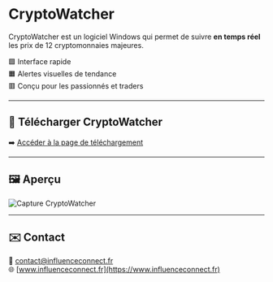 # CryptoWatcher

CryptoWatcher est un logiciel Windows qui permet de suivre **en temps réel** les prix de 12 cryptomonnaies majeures.

🟩 Interface rapide  
🟧 Alertes visuelles de tendance  
🟥 Conçu pour les passionnés et traders

---

## 🔗 Télécharger CryptoWatcher

➡️ [Accéder à la page de téléchargement](https://alexsoscomputer.wixstudio.com/influence-connect/product-page/cryptowatcher-v1-4-suivi-en-temps-r%C3%A9el-des-cryptomonnaies-windows)

---

## 🖼 Aperçu

![Capture CryptoWatcher](https://static.wixstatic.com/media/e20f1f_3d72272ff0aa4a88baee648a5df10818~mv2.jpg)

---

## ✉️ Contact

📧 contact@influenceconnect.fr  
🌐 [www.influenceconnect.fr](https://www.influenceconnect.fr)
